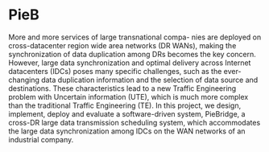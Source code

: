 # PieB

More and more services of large transnational compa- nies are deployed on cross-datacenter region wide area networks (DR WANs), making the synchronization of data duplication among DRs becomes the key concern. However, large data synchronization and optimal delivery across Internet datacenters (IDCs) poses many specific challenges, such as the ever-changing data duplication information and the selection of data source and destinations. These characteristics lead to a new Traffic Engineering problem with Uncertain information (UTE), which is much more complex than the traditional Traffic Engineering (TE). In this project, we design, implement, deploy and evaluate a software-driven system, PieBridge, a cross-DR large data transmission scheduling system, which accommodates the large data synchronization among IDCs on the WAN networks of an industrial company.
